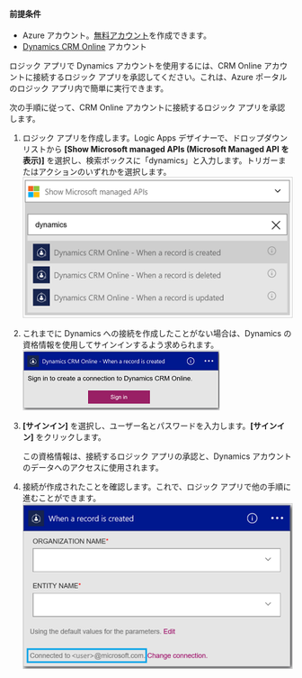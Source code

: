 #### 前提条件
* Azure アカウント。[無料アカウント](https://azure.microsoft.com/free)を作成できます。
* [Dynamics CRM Online](https://www.microsoft.com/ja-JP/dynamics/crm-free-trial-overview.aspx) アカウント

ロジック アプリで Dynamics アカウントを使用するには、CRM Online アカウントに接続するロジック アプリを承認してください。これは、Azure ポータルのロジック アプリ内で簡単に実行できます。

次の手順に従って、CRM Online アカウントに接続するロジック アプリを承認します。

1. ロジック アプリを作成します。Logic Apps デザイナーで、ドロップダウン リストから **[Show Microsoft managed APIs (Microsoft Managed API を表示)]** を選択し、検索ボックスに「dynamics」と入力します。トリガーまたはアクションのいずれかを選択します。![](./media/connectors-create-api-crmonline/dynamics-triggers.png)
2. これまでに Dynamics への接続を作成したことがない場合は、Dynamics の資格情報を使用してサインインするよう求められます。![](./media/connectors-create-api-crmonline/dynamics-signin.png)
3. **[サインイン]** を選択し、ユーザー名とパスワードを入力します。**[サインイン]** をクリックします。
   
    この資格情報は、接続するロジック アプリの承認と、Dynamics アカウントのデータへのアクセスに使用されます。
4. 接続が作成されたことを確認します。これで、ロジック アプリで他の手順に進むことができます。![](./media/connectors-create-api-crmonline/dynamics-properties.png)

<!---HONumber=AcomDC_0817_2016-->